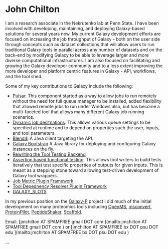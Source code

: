 # John Chilton

I am a research associate in the Nekrutenko lab at Penn State. I have been involved with developing, maintaining, and deploying Galaxy-based solutions for several years now. My current Galaxy development efforts are focused on increasing the job throughput of Galaxy - both on the user side through concepts such as dataset collections that will allow users to run traditional Galaxy tools in parallel across any number of datasets and on the back-end by modifying Galaxy to be able to leverage larger and more diverse computational infrastructures. I am also focused on facilitating and growing the Galaxy developer community and to a less extent improving the more developer and platform centric features in Galaxy - API, workflows, and the tool shed.

Some of my key contributions to Galaxy include the following:

* [Pulsar](https://github.com/galaxyproject/pulsar). This component started as a way to allow jobs to run remotely without the need for full queue manager to be installed, added flexibility that allowed remote jobs to run under Windows also, but has become a multi-faceted tool that allows many different Galaxy job running scenarios.
* [Dynamic job desitnations](https://lists.galaxyproject.org/archives/list/galaxy-dev@lists.galaxyproject.org/thread/4DSTFNBQECLUGAYYWWIPYEODSNDMSCAU/#4DSTFNBQECLUGAYYWWIPYEODSNDMSCAU). This allows various queue settings to be specified at runtime and to depend on properties such the user, inputs, and tool parameters. 
* [Blend4j](https://github.com/jmchilton/blend4j) A Java client targeting the API.
* [Galaxy Bootstrap](https://github.com/jmchilton/galaxy-bootstrap) A Java library for deploying and configuring Galaxy instances on the fly.
* [Rewriting the Tool Testing Backend](https://lists.galaxyproject.org/archives/list/galaxy-dev@lists.galaxyproject.org/thread/PSFAGUOLAZ6VRSQAY6VA2KP5JPE3JEY6/#PSFAGUOLAZ6VRSQAY6VA2KP5JPE3JEY6)
* [Assertion based functional testing](/src/admin/tools/tool-config-syntax/index.md#a3cassert_contents3e_tag_set_28functional_tests29). This allows tool writers to build tests iteratively that test specific properties of outputs for given inputs. This is meant as a stepping stone toward allowing test-driven development of Galaxy tool wrappers.
* [Job Metric Plugin Framework](https://bitbucket.org/galaxy/galaxy-central/pull-request/352)
* [Tool Depednency Resolver Plugin Framework](https://bitbucket.org/galaxy/galaxy-central/pull-request/228/tool-dependency-resolver-plugins-revision)
* [GALAXY_SLOTS](https://bitbucket.org/galaxy/galaxy-central/pull-request/236/job-runner-enhancements-galaxy_slots/diff)

In my previous position on the [Galaxy-P](https://github.com/galaxyproteomics) project I did much of the initial development on many proteomics tools including [OpenMS](https://bitbucket.org/galaxyp/galaxyp-toolshed-openms), [msconvert](https://github.com/galaxyproteomics/tools-galaxyp/tree/master/tools/msconvert), [ProteinPilot](https://github.com/galaxyproteomics/tools-galaxyp/tree/master/tools/proteinpilot), [PeptideShaker](https://github.com/galaxyproteomics/tools-galaxyp/tree/master/tools/peptideshaker), [Scaffold](https://github.com/galaxyproteomics/tools-galaxyp/tree/master/tools/scaffold).


Email: [jmchilton AT SPAMFREE gmail DOT com ](mailto:jmchilton AT SPAMFREE gmail DOT com ) or [jmchilton AT SPAMFREE bx DOT psu DOT edu ](mailto:jmchilton AT SPAMFREE bx DOT psu DOT edu ) 

...
